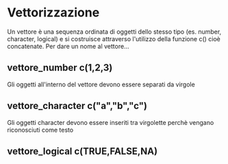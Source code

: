 # Vettorizzazione
Un vettore è una sequenza ordinata di oggetti dello stesso tipo (es. number, character, logical) e si costruisce attraverso l'utilizzo della funzione c() cioè concatenate. Per dare un nome al vettore...
## vettore_number c(1,2,3) 
Gli oggetti all'interno del vettore devono essere separati da virgole
## vettore_character c("a","b","c")
Gli oggetti character devono essere inseriti tra virgolette perchè vengano riconosciuti come testo
## vettore_logical c(TRUE,FALSE,NA)
